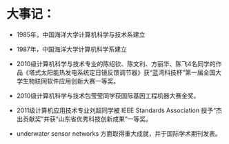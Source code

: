 # 大事记：

* 1985年，中国海洋大学计算机科学与技术系建立

* 1987年，中国海洋大学计算机科学系建立
* 2010级计算机科学与技术专业的陈绍钦、陈文利、方丽华、陈飞4名同学的作品《塔式太阳能热发电系统定日镜反馈调节器》获“蓝湾科技杯”第一届全国大学生物联网软件应用创新大赛一等奖。
* 2010级计算机科学与技术包莹莹同学获国际基因工程机器大赛金奖。
* 2011级计算机应用技术专业刘超同学被 IEEE Standards Association 授予“杰出贡献奖”并获“山东省优秀科技创新成果”一等奖。

* underwater sensor networks 方面取得重大成就，并于国际学术期刊发表。



 